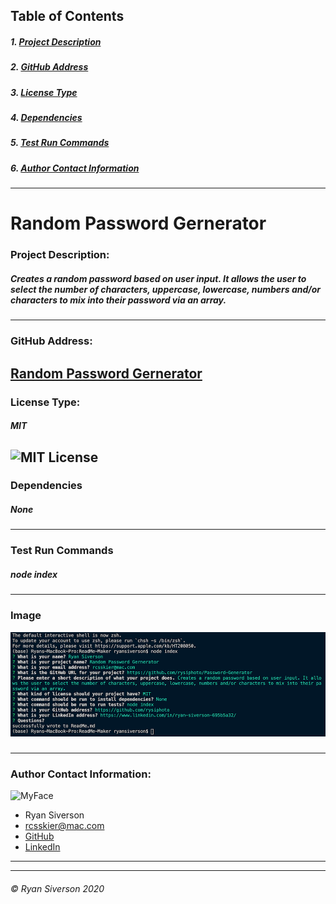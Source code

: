 ## Table of Contents
##### 1. [Project Description](#Project-Description)
##### 2. [GitHub Address](#GitHub-Address)
##### 3. [License Type](#License-Type)
##### 4. [Dependencies](#Dependencies)
##### 5. [Test Run Commands](#Test-Run-Commands)
##### 6. [Author Contact Information](#Author-Contact-Information)
---
# **Random Password Gernerator**

### **Project Description:**
##### Creates a random password based on user input. It allows the user to select the number of characters, uppercase, lowercase, numbers and/or characters to mix into their password via an array.
---
### **GitHub Address:**
[Random Password Gernerator](https://github.com/rysiphoto/Password-Generator)
---
### **License Type:**
##### MIT
![MIT License](https://img.shields.io/badge/license-MIT-green)
---
### **Dependencies**
##### None
---
### **Test Run Commands**
##### node index
---
### **Image**
<img src="Assets/rpg.png">


##### 
---
### **Author Contact Information:**
![MyFace](https://avatars3.githubusercontent.com/u/61304775?s=150&u=d99beab884a1c29674dba64712a08086272d692b&v=4)
* Ryan Siverson
* rcsskier@mac.com
* [GitHub](https://github.com/rysiphoto)
* [LinkedIn](https://www.linkedin.com/in/ryan-siverson-695b5a32/)

---
---
###### © Ryan Siverson 2020
